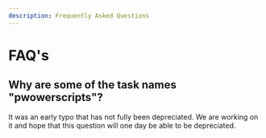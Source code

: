 ```yaml
---
description: Frequently Asked Questions
---
```


# FAQ's

## Why are some of the task names "pwowerscripts"?

It was an early typo that has not fully been depreciated. We are working on it and hope that this question will one day be able to be depreciated. 

## 



